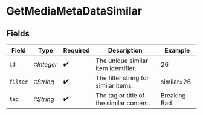 # GetMediaMetaDataSimilar


## Fields

| Field                                    | Type                                     | Required                                 | Description                              | Example                                  |
| ---------------------------------------- | ---------------------------------------- | ---------------------------------------- | ---------------------------------------- | ---------------------------------------- |
| `id`                                     | *::Integer*                              | :heavy_check_mark:                       | The unique similar item identifier.      | 26                                       |
| `filter`                                 | *::String*                               | :heavy_check_mark:                       | The filter string for similar items.     | similar=26                               |
| `tag`                                    | *::String*                               | :heavy_check_mark:                       | The tag or title of the similar content. | Breaking Bad                             |